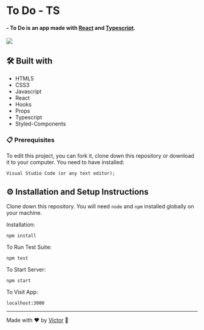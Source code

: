 # To Do - TS

#### - To Do is an app made with <a href="https://reactjs.org/">React</a> and <a href="https://www.typescriptlang.org/">Typescript</a>.

<img src="https://user-images.githubusercontent.com/101783823/182918821-9f11942f-93e4-4c22-be86-da3f26247dac.png">

## 🛠️ Built with

* HTML5
* CSS3
* Javascript
* React
* Hooks
* Props
* Typescript
* Styled-Components

### 📋 Prerequisites

To edit this project, you can fork it, clone down this repository or download it to your computer. You need to have installed:

```
Visual Studio Code (or any text editor);
```

## ⚙️ Installation and Setup Instructions

Clone down this repository. You will need `node` and `npm` installed globally on your machine.  

Installation:

`npm install`  

To Run Test Suite:  

`npm test`  

To Start Server:

`npm start`  

To Visit App:

`localhost:3000`

---
Made with ❤️ by [Victor](https://github.com/V1ctorBarbosa) 🐶

